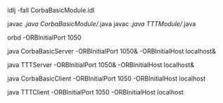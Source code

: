idlj -fall CorbaBasicModule.idl

javac *.java CorbaBasicModule/*.java
javac *.java TTTModule/*.java

orbd -ORBInitialPort 1050

java CorbaBasicServer -ORBInitialPort 1050& -ORBInitialHost localhost&

java TTTServer -ORBInitialPort 1050& -ORBInitialHost localhost&

java CorbaBasicClient -ORBInitialPort 1050 -ORBInitialHost localhost
    
java TTTClient -ORBInitialPort 1050 -ORBInitialHost localhost